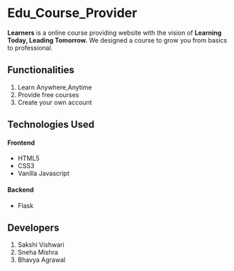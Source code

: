 # Edu_Course_Provider
**Learners** is a online course providing website with the vision of **Learning Today, Leading Tomorrow.**
We designed a course to grow you from basics to professional.

## Functionalities
<ol>
<li>Learn Anywhere,Anytime</li>
<li>Provide free courses</li>
<li>Create your own account</li>
</ol>

## Technologies Used
#### Frontend 
<ul>
<li>HTML5</li>
<li>CSS3</li>
<li>Vanilla Javascript</li>

</ul>

#### Backend
<ul>
<li>Flask</li>
</ul>

## Developers

<ol>
<li>Sakshi Vishwari</li>
<li>Sneha Mishra</li>
<li>Bhavya Agrawal</li>
</ol>
